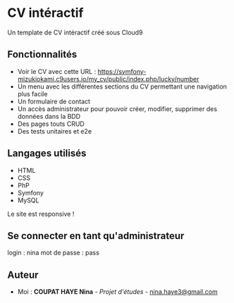 # CV intéractif

Un template de CV intéractif créé sous Cloud9

## Fonctionnalités

* Voir le CV avec cette URL : https://symfony-mizukiokami.c9users.io/my_cv/public/index.php/lucky/number
* Un menu avec les différentes sections du CV permettant une navigation plus facile
* Un formulaire de contact
* Un accès administrateur pour pouvoir créer, modifier, supprimer des données dans la BDD
* Des pages touts CRUD
* Des tests unitaires et e2e

## Langages utilisés

* HTML 
* CSS
* PhP
* Symfony
* MySQL

Le site est responsive !

## Se connecter en tant qu'administrateur

login : nina
mot de passe : pass

## Auteur

* Moi : **COUPAT HAYE Nina** - *Projet d'études* - nina.haye3@gmail.com


